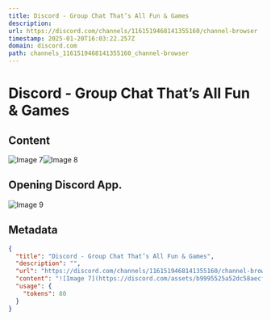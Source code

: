 ```yaml
---
title: Discord - Group Chat That’s All Fun & Games
description: 
url: https://discord.com/channels/1161519468141355160/channel-browser
timestamp: 2025-01-20T16:03:22.257Z
domain: discord.com
path: channels_1161519468141355160_channel-browser
---
```


# Discord - Group Chat That’s All Fun & Games



## Content

![Image 7](https://discord.com/assets/b9995525a52dc58aecf5.svg)![Image 8](https://discord.com/assets/0e5029fd9cd4812b6712.svg)

Opening Discord App.
--------------------

![Image 9](https://discord.com/assets/fb70c6325a7d728cb6d0.png)

## Metadata

```json
{
  "title": "Discord - Group Chat That’s All Fun & Games",
  "description": "",
  "url": "https://discord.com/channels/1161519468141355160/channel-browser",
  "content": "![Image 7](https://discord.com/assets/b9995525a52dc58aecf5.svg)![Image 8](https://discord.com/assets/0e5029fd9cd4812b6712.svg)\n\nOpening Discord App.\n--------------------\n\n![Image 9](https://discord.com/assets/fb70c6325a7d728cb6d0.png)",
  "usage": {
    "tokens": 80
  }
}
```
